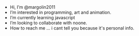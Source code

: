 -  Hi, I’m @margolin2011
-  I’m interested in programming, art and animation.
-  I’m currently learning javascript
-  I’m looking to collaborate with noone.
-  How to reach me ... i cant tell you because it's personal info.

<!---
fuck haha i said swear
--->
